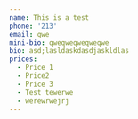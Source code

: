```yaml
---
name: This is a test
phone: '213'
email: qwe
mini-bio: qweqweqweqweqwe
bio: asd;lasldaskdasdjaskldlas
prices:
  - Price 1
  - Price2
  - Price 3
  - Test tewerwe
  - werewrwejrj
---
```


